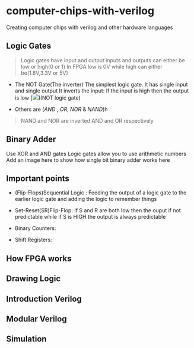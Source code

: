 # computer-chips-with-verilog
Creating computer chips with verilog and other hardware languages

## Logic Gates
> Logic gates have input and output
inputs and outputs can either be low or high(0 or 1)
In FPGA low is 0V while high can either be(1.8V,3.3V or 5V)

* The NOT Gate(The inverter)
The simplest logic gate. It has single input and single output
It inverts the input: If the input is high then the output is low
[<img src="ihttps://circuitglobe.com/wp-content/uploads/2015/12/NOT-GATE-FIG-5-compressor.jpg">](NOT logic gate)

* Others are (*AND* , *OR*, *NOR* & *NAND*)h
> NAND and NOR are inverted AND and OR respectively

## Binary Adder
Use XOR and AND gates
Logic gates allow you to use arithmetic numbers
Add an image here to show how single bit binary adder works here

## Important points
* (Flip-Flops)Sequential Logic : Feeding the output of a logic gate to the earlier logic
  gate and adding the logic to remember things
* Set-Reset(SR)Flip-Flop: If S and R are both low then the ouput if not
  predictable while if S is HIGH the output is always predictable 

* Binary Counters: <todo>
* Shift Registers: <todo>

## How FPGA works


## Drawing Logic


## Introduction Verilog


## Modular Verilog


## Simulation
